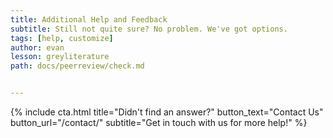 ```yaml
---
title: Additional Help and Feedback
subtitle: Still not quite sure? No problem. We've got options.
tags: [help, customize]
author: evan
lesson: greyliterature
path: docs/peerreview/check.md


---
```


{% include cta.html title="Didn't find an answer?" button_text="Contact Us" button_url="/contact/" subtitle="Get in touch with us for more help!" %}
